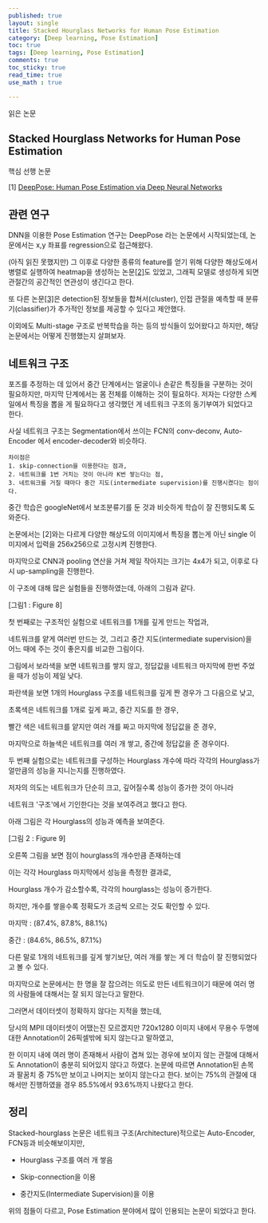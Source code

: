 ```yaml
---
published: true
layout: single
title: Stacked Hourglass Networks for Human Pose Estimation
category: [Deep learning, Pose Estimation]
toc: true
tags: [Deep learning, Pose Estimation]
comments: true
toc_sticky: true
read_time: true
use_math : true

---
```


읽은 논문

## Stacked Hourglass Networks for Human Pose Estimation

핵심 선행 논문

[1] [DeepPose: Human Pose Estimation via Deep Neural Networks](http://openaccess.thecvf.com/content_cvpr_2014/papers/Toshev_DeepPose_Human_Pose_2014_CVPR_paper.pdf)

## 관련 연구

DNN을 이용한 Pose Estimation 연구는 DeepPose 라는 논문에서 시작되었는데,
 논문에서는 x,y 좌표를 regression으로 접근해왔다.

(아직 읽진 못했지만) 그 이후로 다양한 종류의 feature를 얻기 위해 다양한 해상도에서 병렬로 실행하여  heatmap을 생성하는 논문[[2]](http://www.robots.ox.ac.uk/~vgg/rg/papers/tompson2014.pdf)도 있었고, 그래픽 모델로 생성하게 되면 관절간의 공간적인 연관성이 생긴다고 한다.

또 다른 논문[[3]](https://papers.nips.cc/paper/5291-articulated-pose-estimation-by-a-graphical-model-with-image-dependent-pairwise-relations.pdf)은 detection된 정보들을 합쳐서(cluster), 인접 관절을 예측할 때 분류기(classifier)가 추가적인 정보를 제공할 수 있다고 제안했다.

이외에도 Multi-stage 구조로 반복학습을 하는 등의 방식들이 있어왔다고 하지만, 해당 논문에서는 어떻게 진행했는지 살펴보자.

## 네트워크 구조

포즈를 추정하는 데 있어서 중간 단계에서는 얼굴이나 손같은 특징들을 구분하는 것이 필요하지만, 마지막 단계에서는 몸 전체를 이해하는 것이 필요하다.
저자는 다양한 스케일에서 특징을 뽑을 게 필요하다고 생각했던 게 네트워크 구조의 동기부여가 되었다고 한다.

사실 네트워크 구조는 Segmentation에서 쓰이는 FCN의 conv-deconv, Auto-Encoder 에서 encoder-decoder와 비슷하다.

    차이점은
    1. skip-connection을 이용한다는 점과,
    2. 네트워크를 1번 거치는 것이 아니라 K번 쌓는다는 점,
    3. 네트워크를 거칠 때마다 중간 지도(intermediate supervision)를 진행시켰다는 점이다.

중간 학습은 googleNet에서 보조분류기를 둔 것과 비슷하게 학습이 잘 진행되도록 도와준다.

논문에서는 [2]와는 다르게 다양한 해상도의 이미지에서 특징을 뽑는게 아닌 single 이미지에서 입력을 256x256으로 고정시켜 진행한다.

마지막으로 CNN과 pooling 연산을 거쳐 제일 작아지는 크기는 4x4가 되고, 이후로 다시 up-sampling을 진행한다.

이 구조에 대해 많은 실험들을 진행하였는데, 아래의 그림과 같다.

[그림1 : Figure 8]

첫 번째로는 구조적인 실험으로 네트워크를 1개를 깊게 만드는 작업과,

네트워크를 얕게 여러번 만드는 것, 그리고 중간 지도(intermediate supervision)을 어느 때에 주는 것이 좋은지를 비교한 그림이다.

그림에서 보라색을 보면 네트워크를 쌓지 않고, 정답값을 네트워크 마지막에 한번 주었을 때가 성능이 제일 낮다.

파란색을 보면 1개의 Hourglass 구조를 네트워크를 깊게 짠 경우가 그 다음으로 낮고,

초록색은 네트워크를 1개로 깊게 짜고, 중간 지도를 한 경우,

빨간 색은 네트워크를 얕지만 여러 개를 짜고 마지막에 정답값을 준 경우,

마지막으로 하늘색은 네트워크를 여러 개 쌓고, 중간에 정답값을 준 경우이다.

두 번째 실험으로는 네트워크를 구성하는 Hourglass 개수에 따라 각각의 Hourglass가 얼만큼의 성능을 지니는지를 진행하였다.

저자의 의도는 네트워크가 단순히 크고, 깊어질수록 성능이 증가한 것이 아니라

네트워크 '구조'에서 기인한다는 것을 보여주려고 했다고 한다.

아래 그림은 각 Hourglass의 성능과 예측을 보여준다.

[그림 2 : Figure 9]

오른쪽 그림을 보면 점이 hourglass의 개수만큼 존재하는데

이는 각각 Hourglass 마지막에서 성능을 측정한 결과로,

Hourglass 개수가 감소할수록, 각각의 hourglass는 성능이 증가한다.

하지만, 개수를 쌓을수록 정확도가 조금씩 오르는 것도 확인할 수 있다.

마지막 : (87.4%, 87.8%, 88.1%)

중간 : (84.6%, 86.5%, 87.1%)

다른 말로 1개의 네트워크를 깊게 쌓기보단, 여러 개를 쌓는 게 더 학습이 잘 진행되었다고 볼 수 있다.

마지막으로 논문에서는 한 명을 잘 잡으려는 의도로 만든 네트워크이기 때문에
여러 명의 사람들에 대해서는 잘 되지 않는다고 말한다.

그러면서 데이터셋이 정확하지 않다는 지적을 했는데,

당시의 MPII 데이터셋이 어땠는진 모르겠지만 720x1280 이미지 내에서 무용수 두명에 대한 Annotation이 26픽셀밖에 되지 않는다고 말하였고,

한 이미지 내에 여러 명이 존재해서 사람이 겹쳐 있는 경우에 보이지 않는 관절에 대해서도 Annotation이 충분히 되어있지 않다고 하였다.
논문에 따르면 Annotation된 손목과 팔꿈치 중 75%만 보이고 나머지는 보이지 않는다고 한다. 보이는 75%의 관절에 대해서만 진행하였을 경우 85.5%에서 93.6%까지 나왔다고 한다.

## 정리

Stacked-hourglass 논문은 네트워크 구조(Architecture)적으로는 Auto-Encoder, FCN등과 비슷해보이지만,

* Hourglass 구조를 여러 개 쌓음

* Skip-connection을 이용

* 중간지도(Intermediate Supervision)을 이용

위의 점들이 다르고, Pose Estimation 분야에서 많이 인용되는 논문이 되었다고 한다.